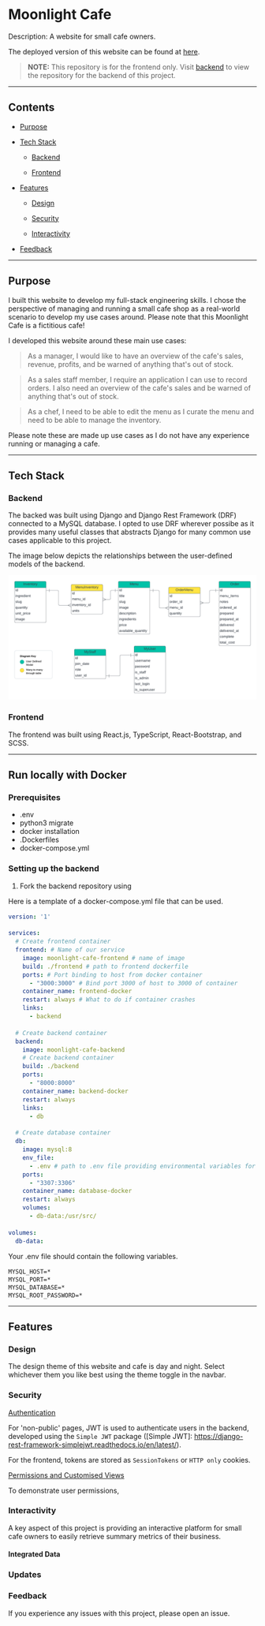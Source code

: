 # **Moonlight Cafe**

Description: A website for small cafe owners.

The deployed version of this website can be found at [here](https://www.tea-ly.co.uk).

> **NOTE:** This repository is for the frontend only. Visit [backend](https://github.com/LyTracey/myrestaurant_backend) to view the repository for the backend of this project.

---

## **Contents**

- [Purpose](#purpose)

- [Tech Stack](#tech-stack)

    - [Backend](#backend)

    - [Frontend](#frontend)

- [Features](#features)

    - [Design](#design)

    - [Security](#security)

    - [Interactivity](#interactivity)

- [Feedback](#feedback)

---

## **Purpose**

I built this website to develop my full-stack engineering skills. I chose the perspective of managing and running a small cafe shop as a real-world scenario to develop my use cases around. Please note that this Moonlight Cafe is a fictitious cafe!

I developed this website around these main use cases:
> As a manager, I would like to have an overview of the cafe's sales, revenue, profits, and be warned of anything that's out of stock.

> As a sales staff member, I require an application I can use to record orders. I also need an overview of the cafe's sales and be warned of anything that's out of stock.

> As a chef, I need to be able to edit the menu as I curate the menu and need to be able to manage the inventory.

Please note these are made up use cases as I do not have any experience running or managing a cafe.

---

## **Tech Stack**
 
### Backend

The backed was built using Django and Django Rest Framework (DRF) connected to a MySQL database. I opted to use DRF wherever possibe as it provides many useful classes that abstracts Django for many common use cases applicable to this project.

The image below depicts the relationships between the user-defined models of the backend.

![image](md-images/erd.png)

### Frontend

The frontend was built using React.js, TypeScript, React-Bootstrap, and SCSS. 

---
## **Run locally with Docker**

### Prerequisites
- .env
- python3 migrate
- docker installation
- .Dockerfiles
- docker-compose.yml

### Setting up the backend
1. Fork the backend repository using 

Here is a template of a docker-compose.yml file that can be used.

```yml
version: '1'

services:
  # Create frontend container
  frontend: # Name of our service
    image: moonlight-cafe-frontend # name of image
    build: ./frontend # path to frontend dockerfile
    ports: # Port binding to host from docker container
      - "3000:3000" # Bind port 3000 of host to 3000 of container
    container_name: frontend-docker
    restart: always # What to do if container crashes
    links:
      - backend

  # Create backend container
  backend:
    image: moonlight-cafe-backend
    # Create backend container  
    build: ./backend
    ports:
      - "8000:8000"
    container_name: backend-docker
    restart: always
    links:
      - db

  # Create database container
  db:
    image: mysql:8
    env_file:
      - .env # path to .env file providing environmental variables for this mysql database
    ports:
      - "3307:3306"
    container_name: database-docker
    restart: always
    volumes:
      - db-data:/usr/src/

volumes:
  db-data:

```

Your .env file should contain the following variables.

```.env
MYSQL_HOST=*
MYSQL_PORT=*
MYSQL_DATABASE=*
MYSQL_ROOT_PASSWORD=*
```


---

## **Features**

### Design

The design theme of this website and cafe is day and night. Select whichever them  you like best using the theme toggle in the navbar.

### Security

<ins>Authentication</ins>

For 'non-public' pages, JWT is used to authenticate users in the backend, developed using the `Simple JWT` package ([Simple JWT]: https://django-rest-framework-simplejwt.readthedocs.io/en/latest/).

For the frontend, tokens are stored as `SessionTokens` or `HTTP only` cookies.

<ins>Permissions and Customised Views</ins>

To demonstrate user permissions, 

### Interactivity

A key aspect of this project is providing an interactive platform for small cafe owners to easily retrieve summary metrics of their business.

#### Integrated Data

### Updates


### Feedback

If you experience any issues with this project, please open an issue.
